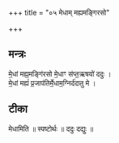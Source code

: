 +++
title = "०५ मेधाम् मह्यमङ्गिरसो"

+++
## मन्त्रः

मे॒धां मह्य॒मङ्गि॑रसो मे॒धाꣳ स॑प्त॒ऋषयो॑ ददुः ।  
मे॒धां मह्यं॑ प्र॒जाप॑तिर्मे॒धाम॒ग्निर्द॑दातु मे ।  

## टीका
मेधामिति ॥ स्पष्टोर्थः ॥ ददुः दद्युः ॥

